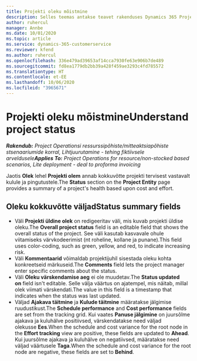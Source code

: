 ```yaml
---
title: Projekti oleku mõistmine
description: Selles teemas antakse teavet rakenduses Dynamics 365 Project Operations projektidele määratud oleku kohta.
author: ruhercul
manager: Annbe
ms.date: 10/01/2020
ms.topic: article
ms.service: dynamics-365-customerservice
ms.reviewer: kfend
ms.author: ruhercul
ms.openlocfilehash: 336e479ad39653af14cca7930fe63e906b7de489
ms.sourcegitcommit: fd8ea1779db2bb39a428f459ae3293c4fd785572
ms.translationtype: HT
ms.contentlocale: et-EE
ms.lasthandoff: 10/06/2020
ms.locfileid: "3965671"
---
```

# <a name="understand-project-status"></a><span data-ttu-id="9f5fd-103">Projekti oleku mõistmine</span><span class="sxs-lookup"><span data-stu-id="9f5fd-103">Understand project status</span></span>

<span data-ttu-id="9f5fd-104">_**Rakendub:** Project Operationsi ressurssipõhiste/mitteaktsiapõhiste stsenaariumide korral,  Lihtjuurutamine - tehing fiktiivsele arveldusele_</span><span class="sxs-lookup"><span data-stu-id="9f5fd-104">_**Applies To:** Project Operations for resource/non-stocked based scenarios, Lite deployment - deal to proforma invoicing_</span></span>


<span data-ttu-id="9f5fd-105">Jaotis **Olek** lehel **Projekti olem** annab kokkuvõtte projekti tervisest vastavalt kulule ja pingutustele.</span><span class="sxs-lookup"><span data-stu-id="9f5fd-105">The **Status** section on the **Project Entity** page provides a summary of a project's health based upon cost and effort.</span></span>


## <a name="status-summary-fields"></a><span data-ttu-id="9f5fd-106">Oleku kokkuvõtte väljad</span><span class="sxs-lookup"><span data-stu-id="9f5fd-106">Status summary fields</span></span>

- <span data-ttu-id="9f5fd-107">Väli **Projekti üldine olek** on redigeeritav väli, mis kuvab projekti üldise oleku.</span><span class="sxs-lookup"><span data-stu-id="9f5fd-107">The **Overall project status** field is an editable field that shows the overall status of the project.</span></span> <span data-ttu-id="9f5fd-108">See väli kasutab kasvavale ohule viitamiseks värvkodeerimist (nt roheline, kollane ja punane).</span><span class="sxs-lookup"><span data-stu-id="9f5fd-108">This field uses color-coding, such as green, yellow, and red, to indicate increasing risk.</span></span> 
- <span data-ttu-id="9f5fd-109">Väli **Kommentaarid** võimaldab projektijuhil sisestada oleku kohta konkreetseid märkuseid.</span><span class="sxs-lookup"><span data-stu-id="9f5fd-109">The **Comments** field lets the project manager enter specific comments about the status.</span></span> 
- <span data-ttu-id="9f5fd-110">Väli **Oleku värskendamise aeg** ei ole muudetav.</span><span class="sxs-lookup"><span data-stu-id="9f5fd-110">The **Status updated on** field isn't editable.</span></span> <span data-ttu-id="9f5fd-111">Selle välja väärtus on ajatempel, mis näitab, millal olek viimati värskendati.</span><span class="sxs-lookup"><span data-stu-id="9f5fd-111">The value in this field is a timestamp that indicates when the status was last updated.</span></span>
- <span data-ttu-id="9f5fd-112">Väljad **Ajakava täitmine** ja **Kulude täitmine** määratakse jälgimise ruudustikust.</span><span class="sxs-lookup"><span data-stu-id="9f5fd-112">The **Schedule performance** and **Cost performance** fields are set from the tracking grid.</span></span> <span data-ttu-id="9f5fd-113">Kui vaates **Panuse jälgimine** on juursõlme ajakava ja kuluhälve positiivsed, värskendatakse need väljad olekusse **Ees**.</span><span class="sxs-lookup"><span data-stu-id="9f5fd-113">When the schedule and cost variance for the root node in the **Effort tracking** view are positive, these fields are updated to **Ahead**.</span></span> <span data-ttu-id="9f5fd-114">Kui juursõlme ajakava ja kuluhälve on negatiivsed, määratakse need väljad väärtusele **Taga**.</span><span class="sxs-lookup"><span data-stu-id="9f5fd-114">When the schedule and cost variance for the root node are negative, these fields are set to **Behind**.</span></span>

